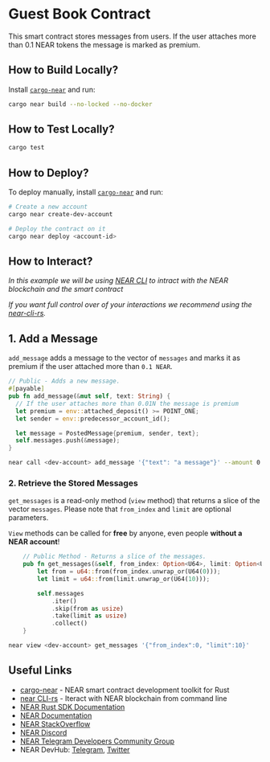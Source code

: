 # Guest Book Contract

This smart contract stores messages from users. If the user attaches more than 0.1 NEAR tokens the message is marked as premium.

## How to Build Locally?

Install [`cargo-near`](https://github.com/near/cargo-near) and run:

```bash
cargo near build --no-locked --no-docker
```

## How to Test Locally?

```bash
cargo test
```

## How to Deploy?

To deploy manually, install [`cargo-near`](https://github.com/near/cargo-near) and run:

```bash
# Create a new account
cargo near create-dev-account

# Deploy the contract on it
cargo near deploy <account-id>
```


## How to Interact?

_In this example we will be using [NEAR CLI](https://github.com/near/near-cli)
to intract with the NEAR blockchain and the smart contract_

_If you want full control over of your interactions we recommend using the
[near-cli-rs](https://near.cli.rs)._


## 1. Add a Message
`add_message` adds a message to the vector of `messages` and marks it as premium if the user attached more than `0.1 NEAR`.

```rust
// Public - Adds a new message.
#[payable]
pub fn add_message(&mut self, text: String) {
  // If the user attaches more than 0.01N the message is premium
  let premium = env::attached_deposit() >= POINT_ONE;
  let sender = env::predecessor_account_id();

  let message = PostedMessage{premium, sender, text};
  self.messages.push(&message);
}
```

```bash
near call <dev-account> add_message '{"text": "a message"}' --amount 0.1 --accountId <account>
```

### 2. Retrieve the Stored Messages
`get_messages` is a read-only method (`view` method) that returns a slice of the vector `messages`.
Please note that `from_index` and `limit` are optional parameters.

`View` methods can be called for **free** by anyone, even people **without a NEAR account**!

```rust
    // Public Method - Returns a slice of the messages.
    pub fn get_messages(&self, from_index: Option<U64>, limit: Option<U64>) -> Vec<&PostedMessage> {
        let from = u64::from(from_index.unwrap_or(U64(0)));
        let limit = u64::from(limit.unwrap_or(U64(10)));

        self.messages
            .iter()
            .skip(from as usize)
            .take(limit as usize)
            .collect()
    }
```

```bash
near view <dev-account> get_messages '{"from_index":0, "limit":10}'
```

## Useful Links

- [cargo-near](https://github.com/near/cargo-near) - NEAR smart contract development toolkit for Rust
- [near CLI-rs](https://near.cli.rs) - Iteract with NEAR blockchain from command line
- [NEAR Rust SDK Documentation](https://docs.near.org/sdk/rust/introduction)
- [NEAR Documentation](https://docs.near.org)
- [NEAR StackOverflow](https://stackoverflow.com/questions/tagged/nearprotocol)
- [NEAR Discord](https://near.chat)
- [NEAR Telegram Developers Community Group](https://t.me/neardev)
- NEAR DevHub: [Telegram](https://t.me/neardevhub), [Twitter](https://twitter.com/neardevhub)
